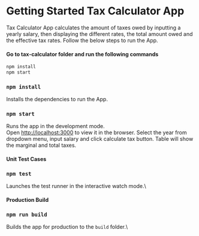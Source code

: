 # Getting Started Tax Calculator App

Tax Calculator App calculates the amount of taxes owed by inputting a yearly salary, then displaying the different rates, the total amount owed and the effective tax rates.
Follow the below steps to run the App.

#### Go to tax-calculator folder and run the following commands


```bash
npm install
npm start
```
###  `npm install`
Installs the dependencies to run the App.

###  `npm start`

Runs the app in the development mode.\
Open [http://localhost:3000](http://localhost:3000) to view it in the browser. Select the year from dropdown menu, input salary and click calculate tax button.
Table will show the marginal and total taxes.

#### Unit Test Cases

### `npm test`

Launches the test runner in the interactive watch mode.\

#### Production Build
### `npm run build`

Builds the app for production to the `build` folder.\
